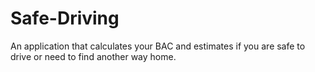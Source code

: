 # Safe-Driving
An application that calculates your BAC and estimates if you are safe to drive or need to find another way home.
